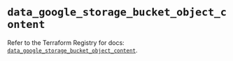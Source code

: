 # `data_google_storage_bucket_object_content`

Refer to the Terraform Registry for docs: [`data_google_storage_bucket_object_content`](https://registry.terraform.io/providers/hashicorp/google/5.25.0/docs/data-sources/storage_bucket_object_content).
